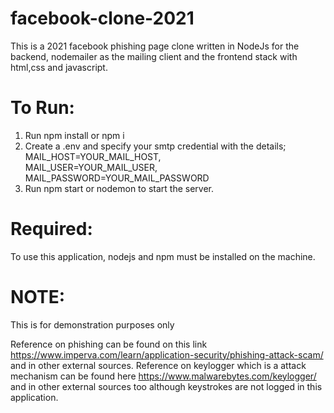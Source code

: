 # facebook-clone-2021

This is a 2021 facebook phishing page clone written in NodeJs for the backend, nodemailer as the mailing client and the frontend stack with html,css and javascript.

# To Run:
  1.  Run npm install or npm i
  2.  Create a .env and specify your smtp credential with the details;<br>
        MAIL_HOST=YOUR_MAIL_HOST,<br>
        MAIL_USER=YOUR_MAIL_USER,<br>
        MAIL_PASSWORD=YOUR_MAIL_PASSWORD
  3.  Run npm start or nodemon to start the server.


# Required:
To use this application, nodejs and npm must be installed on the machine.

# NOTE:
This is for demonstration purposes only

Reference on phishing can be found on this link https://www.imperva.com/learn/application-security/phishing-attack-scam/ and in other external sources. Reference on keylogger which is a attack mechanism can be found here https://www.malwarebytes.com/keylogger/ and in other external sources too although keystrokes are not logged in this application.
